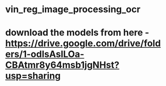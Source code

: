 # vin_reg_image_processing_ocr

# download the models from here - https://drive.google.com/drive/folders/1-odlsAslLOa-CBAtmr8y64msb1jgNHst?usp=sharing
